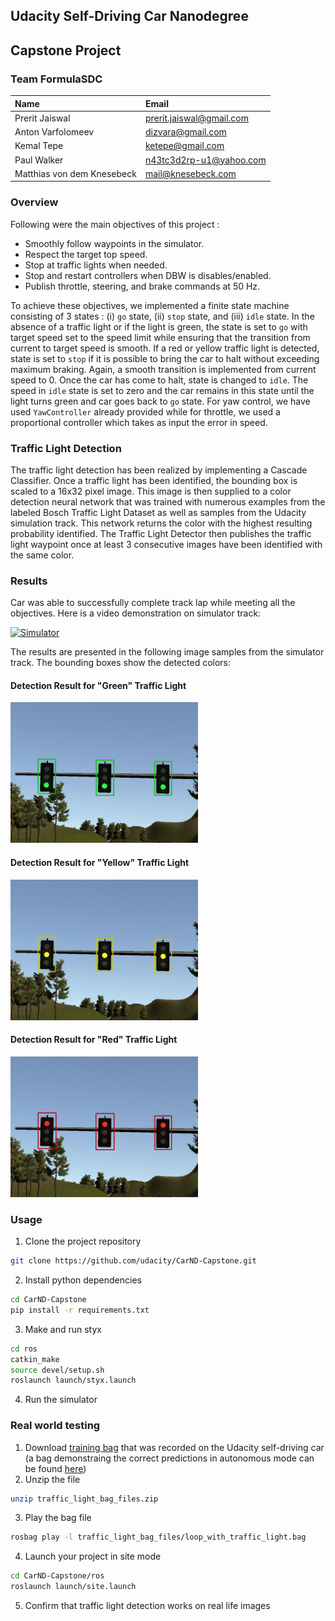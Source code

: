 ## Udacity Self-Driving Car Nanodegree
## Capstone Project

### Team FormulaSDC
| Name                       | Email                    |
|:---------------------------|:-------------------------|
| Prerit Jaiswal             | prerit.jaiswal@gmail.com |
| Anton Varfolomeev          | dizvara@gmail.com        |
| Kemal Tepe                 | ketepe@gmail.com         |
| Paul Walker                | n43tc3d2rp-u1@yahoo.com  |
| Matthias von dem Knesebeck | mail@knesebeck.com       |


### Overview
Following were the main objectives of this project : 

* Smoothly follow waypoints in the simulator. 
* Respect the target top speed. 
* Stop at traffic lights when needed.
* Stop and restart controllers when DBW is disables/enabled.
* Publish throttle, steering, and brake commands at 50 Hz.

To achieve these objectives, we implemented a finite state machine consisting of 3 states : (i) `go` state,  (ii) `stop` state, and (iii) `idle` state. In the absence of a traffic light or if the light is green, the state is set to `go` with target speed set to the speed limit while ensuring that the transition from current to target speed is smooth. If a red or yellow traffic light is detected, state is set to `stop` if it is possible to bring the car to halt without exceeding maximum braking. Again, a smooth transition is implemented from current speed to 0. Once the car has come to halt, state is changed to `idle`. The speed in `idle` state is set to zero and the car remains in this state until the light turns green and car goes back to `go` state.  For yaw control, we have used `YawController` already provided while for throttle, we used a proportional controller which takes as input the error in speed.   

### Traffic Light Detection
The traffic light detection has been realized by implementing a Cascade Classifier. Once a traffic light has been identified, the bounding box is scaled to a 16x32 pixel image. This image is then supplied to a color detection neural network that was trained with numerous examples from the labeled Bosch Traffic Light Dataset as well as samples from the Udacity simulation track. This network returns the color with the highest resulting probability identified. The Traffic Light Detector then publishes the traffic light waypoint once at least 3 consecutive images have been identified with the same color.

### Results 

Car was able to successfully complete track lap while meeting all the objectives. Here is a video demonstration on simulator track: 

[![Simulator](http://img.youtube.com/vi/9MybAoVeOkI/0.jpg)](http://www.youtube.com/watch?v=9MybAoVeOkI "Simulator")

The results are presented in the following image samples from the simulator track. The bounding boxes show the detected colors:

#### Detection Result for "Green" Traffic Light 
<img src="imgs/screenshot_green.png" width="300" >

#### Detection Result for "Yellow" Traffic Light 
<img src="imgs/screenshot_yellow.png" width="300">

#### Detection Result for "Red" Traffic Light 
<img src="imgs/screenshot_red.png" width="300">



### Usage

1. Clone the project repository
```bash
git clone https://github.com/udacity/CarND-Capstone.git
```

2. Install python dependencies
```bash
cd CarND-Capstone
pip install -r requirements.txt
```
3. Make and run styx
```bash
cd ros
catkin_make
source devel/setup.sh
roslaunch launch/styx.launch
```
4. Run the simulator

### Real world testing
1. Download [training bag](https://drive.google.com/file/d/0B2_h37bMVw3iYkdJTlRSUlJIamM/view?usp=sharing) that was recorded on the Udacity self-driving car (a bag demonstraing the correct predictions in autonomous mode can be found [here](https://drive.google.com/open?id=0B2_h37bMVw3iT0ZEdlF4N01QbHc))
2. Unzip the file
```bash
unzip traffic_light_bag_files.zip
```
3. Play the bag file
```bash
rosbag play -l traffic_light_bag_files/loop_with_traffic_light.bag
```
4. Launch your project in site mode
```bash
cd CarND-Capstone/ros
roslaunch launch/site.launch
```
5. Confirm that traffic light detection works on real life images
